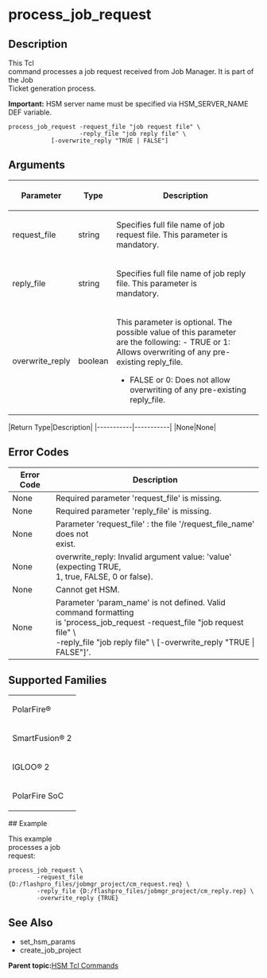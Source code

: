 # process\_job\_request

## Description

This Tcl<br /> command processes a job request received from Job Manager. It is part of the Job<br /> Ticket generation process.

**Important:** HSM server name must be specified via HSM\_SERVER\_NAME DEF variable.

```
process_job_request -request_file "job request file" \
                    -reply_file "job reply file" \
		    [-overwrite_reply "TRUE | FALSE"]
```

## Arguments

<table id="GUID-26FBFFF0-2567-4BF9-887C-E465E5F448CE"><thead><tr><th>

Parameter

</th><th>

Type

</th><th>

Description

</th></tr></thead><tbody><tr><td>

request\_file

</td><td>

string

</td><td>

Specifies full file name of job request file. This parameter is<br /> mandatory.

</td></tr><tr><td>

reply\_file

</td><td>

string

</td><td>

Specifies full file name of job reply file. This parameter is<br /> mandatory.

</td></tr><tr><td>

overwrite\_reply

</td><td>

boolean

</td><td>

This parameter is optional. The possible value of this parameter<br /> are the following: -   TRUE or 1: Allows overwriting of any pre-existing reply\_file.
-   FALSE or 0: Does not allow overwriting of any pre-existing reply\_file.

</td></tr></tbody>
</table>|Return Type|Description|
|-----------|-----------|
|None|None|

## Error Codes

|Error Code|Description|
|----------|-----------|
|None|Required parameter 'request\_file' is missing.|
|None|Required parameter 'reply\_file' is missing.|
|None|Parameter 'request\_file' : the file '/request\_file\_name' does not<br /> exist.|
|None|overwrite\_reply: Invalid argument value: 'value' \(expecting TRUE,<br /> 1, true, FALSE, 0 or false\).|
|None|Cannot get HSM.|
|None|Parameter 'param\_name' is not defined. Valid command formatting<br /> is 'process\_job\_request -request\_file "job request file" \\<br /> -reply\_file "job reply file" \\ \[-overwrite\_reply "TRUE \|<br /> FALSE"\]'.|

## Supported Families

<table id="GUID-2CA6E74B-83EF-4442-B6E5-3E62E63AC9D6"><tbody><tr><td>

PolarFire®

</td></tr><tr><td>

SmartFusion® 2

</td></tr><tr><td>

IGLOO® 2

</td></tr><tr><td>

PolarFire SoC

</td></tr></tbody>
</table>## Example

This example<br /> processes a job<br /> request:

```
process_job_request \
        -request_file {D:/flashpro_files/jobmgr_project/cm_request.req} \
        -reply_file {D:/flashpro_files/jobmgr_project/cm_reply.rep} \
        -overwrite_reply {TRUE}
```

## See Also

-   set\_hsm\_params
-   create\_job\_project

**Parent topic:**[HSM Tcl Commands](GUID-CD881DBA-BED9-4BE7-B7B4-5359C305F0A3.md)

